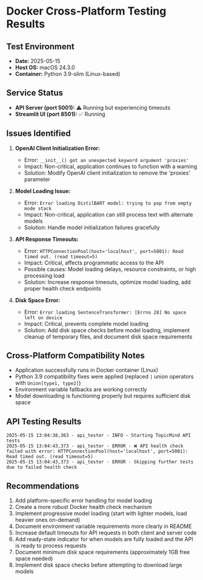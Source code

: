 # Docker Cross-Platform Testing Results

## Test Environment
- **Date:** 2025-05-15
- **Host OS:** macOS 24.3.0
- **Container:** Python 3.9-slim (Linux-based)

## Service Status
- **API Server (port 5001):** ⚠️ Running but experiencing timeouts
- **Streamlit UI (port 8501):** ✅ Running

## Issues Identified
1. **OpenAI Client Initialization Error:**
   - Error: `__init__() got an unexpected keyword argument 'proxies'`
   - Impact: Non-critical, application continues to function with a warning
   - Solution: Modify OpenAI client initialization to remove the 'proxies' parameter

2. **Model Loading Issue:**
   - Error: `Error loading DistilBART model: trying to pop from empty mode stack`
   - Impact: Non-critical, application can still process text with alternate models
   - Solution: Handle model initialization failures gracefully

3. **API Response Timeouts:**
   - Error: `HTTPConnectionPool(host='localhost', port=5001): Read timed out. (read timeout=5)`
   - Impact: Critical, affects programmatic access to the API
   - Possible causes: Model loading delays, resource constraints, or high processing load
   - Solution: Increase response timeouts, optimize model loading, add proper health check endpoints

4. **Disk Space Error:**
   - Error: `Error loading SentenceTransformer: [Errno 28] No space left on device`
   - Impact: Critical, prevents complete model loading
   - Solution: Add disk space checks before model loading, implement cleanup of temporary files, and document disk space requirements

## Cross-Platform Compatibility Notes
- Application successfully runs in Docker container (Linux)
- Python 3.9 compatibility fixes were applied (replaced `|` union operators with `Union[type1, type2]`)
- Environment variable fallbacks are working correctly
- Model downloading is functioning properly but requires sufficient disk space

## API Testing Results
```
2025-05-15 13:04:38,363 - api_tester - INFO - Starting TopicMind API tests
2025-05-15 13:04:43,373 - api_tester - ERROR - ❌ API health check failed with error: HTTPConnectionPool(host='localhost', port=5001): Read timed out. (read timeout=5)
2025-05-15 13:04:43,373 - api_tester - ERROR - Skipping further tests due to failed health check
```

## Recommendations
1. Add platform-specific error handling for model loading
2. Create a more robust Docker health check mechanism
3. Implement progressive model loading (start with lighter models, load heavier ones on-demand)
4. Document environment variable requirements more clearly in README
5. Increase default timeouts for API requests in both client and server code
6. Add ready-state indicator for when models are fully loaded and the API is ready to process requests
7. Document minimum disk space requirements (approximately 1GB free space needed)
8. Implement disk space checks before attempting to download large models 